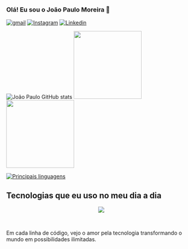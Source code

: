 ### Olá! Eu sou o João Paulo Moreira 👋

[![gmail](https://skillicons.dev/icons?i=gmail)](mailto:joaopaulojs.780@gmail.com)
[![Instagram](https://skillicons.dev/icons?i=instagram)](https://instagram.com/joaopaulojs.380)
[![Linkedin](https://skillicons.dev/icons?i=linkedin)](https://www.linkedin.com/in/joão-paulo-da-silva-moreira-40681429b)

![João Paulo GitHub stats](https://github-readme-stats.vercel.app/api?username=Joao-Paulo06&show_icons=true&theme=github_dark)
<img height="180em" src="https://github-readme-stats.vercel.app/api?username=Joao-Paulo06&show_icons=true&theme=tokyonight"/>
<img height="180em" src="https://github-readme-stats.vercel.app/api/top-langs/?username=Joao-Paulo06&layout=compact&theme=tokyonight"/>

[![Principais linguagens](https://github-readme-stats.vercel.app/api/top-langs/?username=Joao-Paulo06&layout=compact)](https://github.com/Joao-Paulo06/github-readme-stats)
## Tecnologias que eu uso no meu dia a dia


<p align="center">
  <a href="https://skillicons.dev">
    <img src="https://skillicons.dev/icons?i=python,django,c,html,css,php,sqlite,git " />
  </a>
</p><div style="display: inline_block"><br>


Em cada linha de código, vejo o amor pela tecnologia transformando o mundo em possibilidades ilimitadas.
